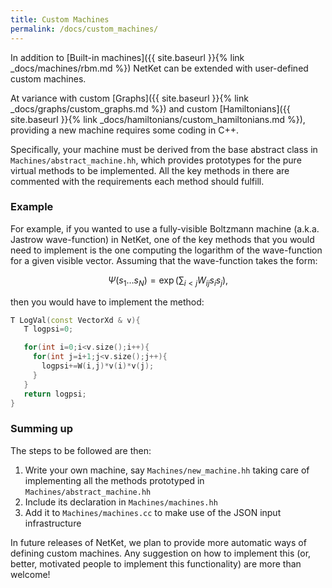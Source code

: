 ```yaml
---
title: Custom Machines
permalink: /docs/custom_machines/
---
```


In addition to [Built-in machines]({{ site.baseurl }}{% link _docs/machines/rbm.md %})  NetKet
can be extended with user-defined custom machines.

At variance with custom [Graphs]({{ site.baseurl }}{% link _docs/graphs/custom_graphs.md %})
and custom [Hamiltonians]({{ site.baseurl }}{% link _docs/hamiltonians/custom_hamiltonians.md %}),
providing a new machine requires some coding in C++.

Specifically, your machine must be derived from the base abstract class in `Machines/abstract_machine.hh`,
which provides prototypes for the pure virtual methods to be implemented. All the key methods in there are commented
with the requirements each method should fulfill.

### Example
For example, if you wanted to use a fully-visible Boltzmann machine (a.k.a. Jastrow wave-function) in NetKet, one of the
key methods that you would need to implement is the one computing the logarithm of the wave-function
for a given visible vector. Assuming that the wave-function takes the form:

$$
\Psi(s_1 \dots s_N) = \exp \left( \sum_{i<j} W_{ij} s_i s_j \right),
$$

then you would have to implement the method:

```c++
T LogVal(const VectorXd & v){
   T logpsi=0;

   for(int i=0;i<v.size();i++){
     for(int j=i+1;j<v.size();j++){
       logpsi+=W(i,j)*v(i)*v(j);
     }
   }
   return logpsi;
}
```

### Summing up
The steps to be followed are then:

1. Write your own machine, say `Machines/new_machine.hh` taking care of implementing all the methods prototyped in `Machines/abstract_machine.hh`
2. Include its declaration in `Machines/machines.hh`
3. Add it to `Machines/machines.cc` to make use of the JSON input infrastructure

In future releases of NetKet, we plan to provide more automatic ways of defining custom machines.
Any suggestion on how to implement this (or, better, motivated people to implement this functionality) are more than welcome!

